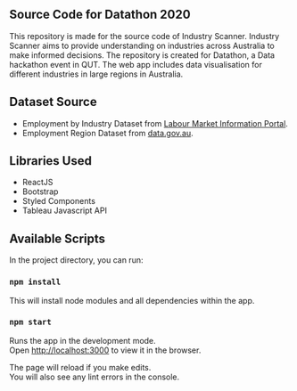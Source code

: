 ## Source Code for Datathon 2020
This repository is made for the source code of Industry Scanner. Industry Scanner aims to provide understanding on industries across Australia to make informed decisions. The repository is created for Datathon, a Data hackathon event in QUT. The web app includes data visualisation for different industries in large regions in Australia.

## Dataset Source
- Employment by Industry Dataset from [Labour Market Information Portal](https://lmip.gov.au/default.aspx?LMIP/Downloads/EmploymentRegion).
- Employment Region Dataset from [data.gov.au](https://data.gov.au/dataset/ds-dga-85ab9ed6-b5fe-4be9-ab68-a6b8a20af111/details).

## Libraries Used
- ReactJS
- Bootstrap
- Styled Components
- Tableau Javascript API

## Available Scripts

In the project directory, you can run:

### `npm install`
This will install node modules and all dependencies within the app.

### `npm start`

Runs the app in the development mode.<br />
Open [http://localhost:3000](http://localhost:3000) to view it in the browser.

The page will reload if you make edits.<br />
You will also see any lint errors in the console.

